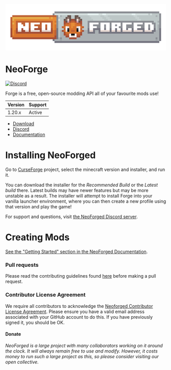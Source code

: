![NeoForged Logo](assets/neoforged_logo.png)

NeoForge
=============
[![Discord](https://img.shields.io/discord/313125603924639766.svg?color=%237289da&label=Discord&logo=discord&logoColor=%237289da)][Discord] 


Forge is a free, open-source modding API all of your favourite mods use!

| Version |    Support    |
|---------| ------------- |
| 1.20.x  |    Active     |

* [Download]
* [Discord]
* [Documentation]

# Installing NeoForged

Go to [CurseForge][CurseForge] project, select the minecraft version and installer, and run it.

You can download the installer for the *Recommended Build* or the
 *Latest build* there. Latest builds may have newer features but may be
 more unstable as a result. The installer will attempt to install Forge
 into your vanilla launcher environment, where you can then create a new
 profile using that version and play the game!
 
For support and questions, visit [the NeoForged Discord server][Discord].

# Creating Mods

[See the "Getting Started" section in the NeoForged Documentation][Getting-Started].

### Pull requests

Please read the contributing guidelines found [here][Contributing] before making a pull request.

### Contributor License Agreement
We require all contributors to acknowledge the [Neoforged Contributor License Agreement][CLA]. 
Please ensure you have a valid email address associated with your GitHub account to do this. If you have previously 
 signed it, you should be OK.

#### Donate
*NeoForged is a large project with many collaborators working on it around the clock. It will always remain 
free to use and modify. However, it costs money to run such a large project as this, so please consider visiting
our open collective.*

[Contributing]: ./CONTRIBUTING.md
[CLA]: https://cla-assistant.io/MinecraftForge/MinecraftForge

[Download]: https://maven.neoforged.net/#/releases/net/neoforged/forge/

[Discord]: https://discord.neoforged.net/

[Documentation]: https://docs.neoforged.net/
[Getting-Started]: https://docs.neoforged.net/docs/gettingstarted/
[CurseForge]: https://curseforge.com
